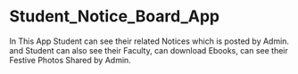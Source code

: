 # Student_Notice_Board_App
In This App Student can see their related Notices which is posted by Admin.
and Student can also see their Faculty, can download Ebooks, can see their Festive Photos Shared by Admin.
